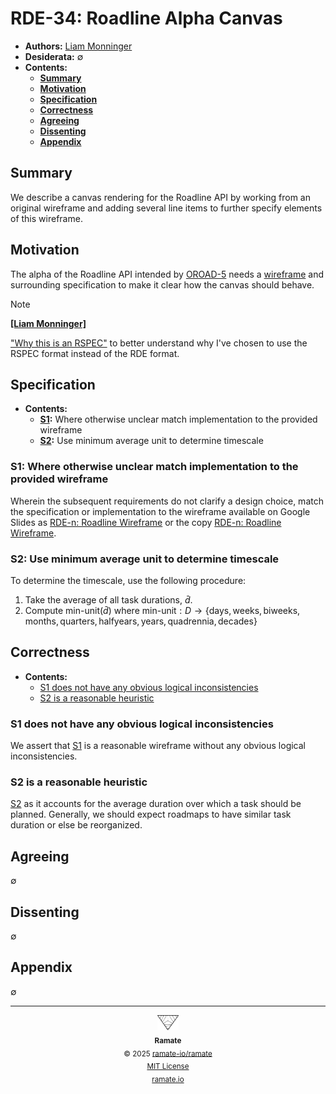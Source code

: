 # RDE-34: Roadline Alpha Canvas
- **Authors:** [Liam Monninger](mailto:liam@ramate.io)
- **Desiderata:** $\emptyset$
- **Contents:**
  - **[Summary](#summary)**
  - **[Motivation](#motivation)**
  - **[Specification](#specification)**
  - **[Correctness](#correctness)**
  - **[Agreeing](#agreeing)**
  - **[Dissenting](#dissenting)**
  - **[Appendix](#appendix)**

## Summary
We describe a canvas rendering for the Roadline API by working from an original wireframe and adding several line items to further specify elements of this wireframe.

## Motivation
The alpha of the Roadline API intended by [OROAD-5](https://github.com/ramate-io/oac/tree/main/oroad/oera-000-000-000-dulan/oroad-000-000-005#t6-roadline-api) needs a [wireframe](https://github.com/ramate-io/roadline/issues/6) and surrounding specification to make it clear how the canvas should behave.

> [!NOTE]
> **[[Liam Monninger]](mailto:liam@ramate.io)**
>
> ["Why this is an RSPEC"](https://github.com/ramate-io/ramate/pull/34#issuecomment-3193469651) to better understand why I've chosen to use the RSPEC format instead of the RDE format.

## Specification
- **Contents:**
  - **[S1](#s1-where-otherwise-unclear-match-implementation-to-the-provided-wireframe):** Where otherwise unclear match implementation to the provided wireframe
  - **[S2](#s2-use-minimum-average-unit-to-determine-timescale):** Use minimum average unit to determine timescale

### S1: Where otherwise unclear match implementation to the provided wireframe

Wherein the subsequent requirements do not clarify a design choice, match the specification or implementation to the wireframe available on Google Slides as [RDE-n: Roadline Wireframe](https://docs.google.com/presentation/d/1kCjFFrHlWfHX6Zcc69eGlUhTnU_ifVSCQ7bdjzoXDsE/edit?usp=sharing) or the copy [RDE-n: Roadline Wireframe](./Roadline-Canvas.pdf).

### S2: Use minimum average unit to determine timescale

To determine the timescale, use the following procedure:

1. Take the average of all task durations, $\bar{d}$.
2. Compute $\text{min-unit}(\bar{d})$ where $\text{min-unit} : D \to \{\text{days}, \text{weeks}, \text{biweeks}, \text{months}, \text{quarters}, \text{halfyears}, \text{years}, \text{quadrennia}, \text{decades} \}$

## Correctness
- **Contents:**
  - [S1 does not have any obvious logical inconsistencies](#s1-does-not-have-any-obvious-logical-inconsistencies)
  - [S2 is a reasonable heuristic](#s2-use-minimum-average-unit-to-determine-timescale)

### S1 does not have any obvious logical inconsistencies

We assert that [S1](#s1-where-otherwise-unclear-match-implementation-to-the-provided-wireframe) is a reasonable wireframe without any obvious logical inconsistencies.

### S2 is a reasonable heuristic

[S2](#s2-is-a-reasonable-heuristic) as it accounts for the average duration over which a task should be planned. Generally, we should expect roadmaps to have similar task duration or else be reorganized.

## Agreeing
$\emptyset$

## Dissenting
$\emptyset$

## Appendix
$\emptyset$

<!--RAMATE FOOTER: DO NOT REMOVE THIS LINE-->
---

<div align="center">
  <a href="https://github.com/ramate-io/oac">
    <picture>
      <source srcset="/assets/ramate-inverted-transparent.png" media="(prefers-color-scheme: dark)">
      <img height="24" src="/assets/ramate-transparent.png" alt="Ramate"/>
    </picture>
  </a>
  <br/>
  <sub>
    <b>Ramate</b>
    <br/>
    &copy; 2025 <a href="https://github.com/ramate-io/ramate">ramate-io/ramate</a>
    <br/>
    <a href="https://github.com/ramate-io/ramate/blob/main/LICENSE">MIT License</a>
    <br/>
    <a href="https://www.ramate.io">ramate.io</a>
  </sub>
</div>
